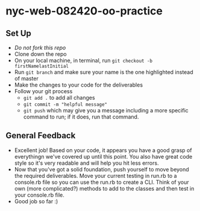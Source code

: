 # nyc-web-082420-oo-practice

## Set Up
- *Do not fork this repo*
- Clone down the repo
- On your local machine, in terminal, run `git checkout -b firstNamelastInitial`
- Run `git branch` and make sure your name is the one highlighted instead of master
- Make the changes to your code for the deliverables
- Follow your git process
    - `git add .` to add all changes
    - `git commit -m "helpful message"`
    - `git push` which may give you a message including a more specific command to run; if it does, run that command. 


## General Feedback
- Excellent job! Based on your code, it appears you have a good grasp of everythingn we've covered up until this point. You also have great code style so it's very readable and will help you hit less errors. 
- Now that you've got a solid foundation, push yourself to move beyond the required deliverables. Move your current testing in run.rb to a console.rb file so you can use the run.rb to create a CLI. Think of your own (more complicated?) methods to add to the classes and then test in your console.rb file.
- Good job so far :) 